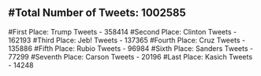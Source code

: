 #Total Number of Tweets: 1002585 
---
#First Place: Trump Tweets - 358414
#Second Place: Clinton Tweets - 162193
#Third Place: Jeb! Tweets - 137365
#Fourth Place: Cruz Tweets - 135886
#Fifth Place: Rubio Tweets - 96984
#Sixth Place: Sanders Tweets - 77299
#Seventh Place: Carson Tweets - 20196
#Last Place: Kasich Tweets - 14248
